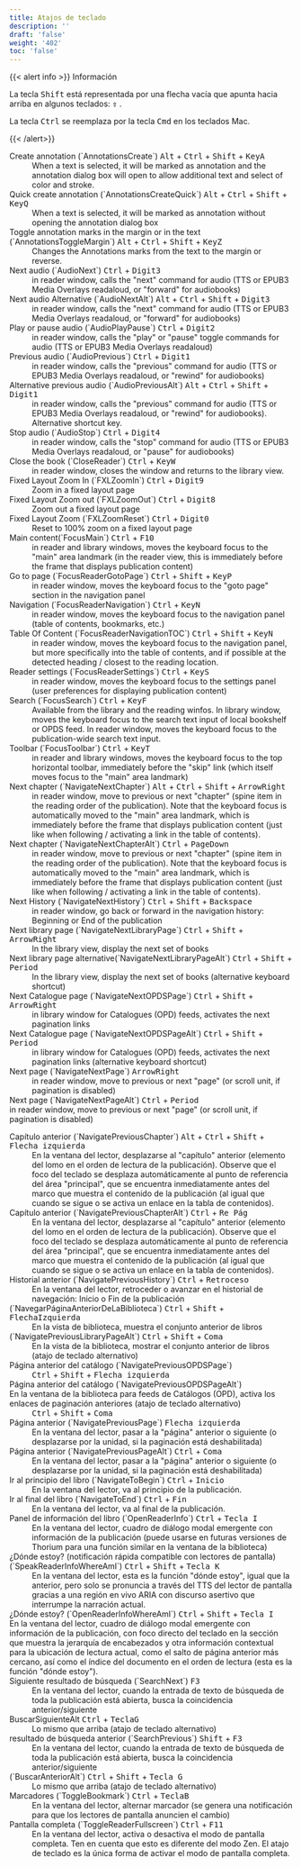 ```yaml
---
title: Atajos de teclado
description: ''
draft: 'false'
weight: '402'
toc: 'false'
---
```


{{&lt; alert info &gt;}} Información

La tecla <kbd>Shift</kbd> está representada por una flecha vacía que apunta hacia arriba en algunos teclados: <kbd><b>⇧</b></kbd> .

La tecla <kbd>Ctrl</kbd> se reemplaza por la tecla <kbd>Cmd</kbd> en los teclados Mac.

{{&lt; /alert&gt;}}

<dl id="definitionList"> <dt>Create annotation (`AnnotationsCreate`) <kbd>Alt</kbd> + <kbd>Ctrl</kbd> + <kbd>Shift</kbd> + <kbd>KeyA</kbd>
</dt> <dd> When a text is selected, it will be marked as annotation and the annotation dialog box will open to allow additional text and select of color and stroke.  </dd> <dt>Quick create annotation (`AnnotationsCreateQuick`) <kbd>Alt</kbd> + <kbd>Ctrl</kbd> + <kbd>Shift</kbd> + <kbd>KeyQ</kbd>
</dt> <dd> When a text is selected, it will be marked as annotation without opening the annotation dialog box </dd> <dt>Toggle annotation marks in the margin or in the text (`AnnotationsToggleMargin`) <kbd>Alt</kbd> + <kbd>Ctrl</kbd> + <kbd>Shift</kbd> + <kbd>KeyZ</kbd>
</dt> <dd>Changes the Annotations marks from the text to the margin or reverse. </dd> <dt>Next audio (`AudioNext`) <kbd>Ctrl</kbd> + <kbd>Digit3</kbd>
</dt> <dd> in reader window, calls the "next" command for audio (TTS or EPUB3 Media Overlays readaloud, or "forward" for audiobooks) </dd> <dt>Next audio Alternative (`AudioNextAlt`) <kbd>Alt</kbd> + <kbd>Ctrl</kbd> + <kbd>Shift</kbd> + <kbd>Digit3</kbd>
</dt> <dd> in reader window, calls the "next" command for audio (TTS or EPUB3 Media Overlays readaloud, or "forward" for audiobooks) </dd> <dt>Play or pause audio (`AudioPlayPause`) <kbd>Ctrl</kbd> + <kbd>Digit2</kbd>
</dt> <dd> in reader window, calls the "play" or "pause" toggle commands for audio (TTS or EPUB3 Media Overlays readaloud) </dd> <dt>Previous audio (`AudioPrevious`) <kbd>Ctrl</kbd> + <kbd>Digit1</kbd>
</dt> <dd>in reader window, calls the "previous" command for audio (TTS or EPUB3 Media Overlays readaloud, or "rewind" for audiobooks) </dd> <dt>Alternative previous audio (`AudioPreviousAlt`) <kbd>Alt</kbd> + <kbd>Ctrl</kbd> + <kbd>Shift</kbd> + <kbd>Digit1</kbd>
</dt> <dd> in reader window, calls the "previous" command for audio (TTS or EPUB3 Media Overlays readaloud, or "rewind" for audiobooks). Alternative shortcut key. </dd> <dt>Stop audio (`AudioStop`) <kbd>Ctrl</kbd> + <kbd>Digit4</kbd>
</dt> <dd> in reader window, calls the "stop" command for audio (TTS or EPUB3 Media Overlays readaloud, or "pause" for audiobooks) </dd> <dt>Close the book (`CloseReader`) <kbd>Ctrl</kbd> + <kbd>KeyW</kbd> </dt>  <dd>in reader window, closes the window and returns to the library view. </dd> <dt>Fixed Layout Zoom In (`FXLZoomIn`) <kbd>Ctrl</kbd> + <kbd>Digit9</kbd>
</dt> <dd>Zoom in a fixed layout page  </dd> <dt>Fixed Layout Zoom out (`FXLZoomOut`) <kbd>Ctrl</kbd> + <kbd>Digit8</kbd>
</dt> <dd>Zoom out a fixed layout page  </dd> <dt>Fixed Layout Zoom (`FXLZoomReset`) <kbd>Ctrl</kbd> + <kbd>Digit0</kbd>
</dt> <dd>Reset to 100% zoom on a fixed layout page </dd> <dt>Main content(`FocusMain`) <kbd>Ctrl</kbd> + <kbd>F10</kbd>  </dt> <dd> in reader and library windows, moves the keyboard focus to the "main" area landmark (in the reader view, this is immediately before the frame that displays publication content) </dd> <dt>Go to page (`FocusReaderGotoPage`) <kbd>Ctrl</kbd> + <kbd>Shift</kbd> + <kbd>KeyP</kbd>
</dt> <dd> in reader window, moves the keyboard focus to the "goto page" section in the navigation panel </dd> <dt>Navigation (`FocusReaderNavigation`) <kbd>Ctrl</kbd> + <kbd>KeyN</kbd>
</dt> <dd>in reader window, moves the keyboard focus to the navigation panel (table of contents, bookmarks, etc.) </dd> <dt>Table Of Content (`FocusReaderNavigationTOC`)  <kbd>Ctrl</kbd> + <kbd>Shift</kbd> + <kbd>KeyN</kbd>
</dt> <dd>in reader window, moves the keyboard focus to the navigation panel, but more specifically into the table of contents, and if possible at the detected heading  / closest to the reading location. </dd> <dt>Reader settings (`FocusReaderSettings`) <kbd>Ctrl</kbd> + <kbd>KeyS</kbd> </dt> <dd>in reader window, moves the keyboard focus to the settings panel (user preferences for displaying publication content) </dd> <dt>Search (`FocusSearch`)  <kbd>Ctrl</kbd> + <kbd>KeyF</kbd>
</dt> <dd>Available from the library and the reading winfos. In library window, moves the keyboard focus to the search text input of local bookshelf or OPDS feed. In reader window, moves the keyboard focus to the publication-wide search text input. </dd> <dt>Toolbar (`FocusToolbar`)  <kbd>Ctrl</kbd> + <kbd>KeyT</kbd>
</dt>  <dd>in reader and library windows, moves the keyboard focus to the top horizontal toolbar, immediately before the "skip" link (which itself moves focus to the "main" area landmark) </dd> <dt>Next chapter (`NavigateNextChapter`) <kbd>Alt</kbd> + <kbd>Ctrl</kbd> + <kbd>Shift</kbd> + <kbd>ArrowRight</kbd>
</dt> <dd> in reader window, move to previous or next "chapter" (spine item in the reading order of the publication). Note that the keyboard focus is automatically moved to the "main" area landmark, which is immediately before the frame that displays publication content (just like when following / activating a link in the table of contents). </dd> <dt>Next chapter (`NavigateNextChapterAlt`) <kbd>Ctrl</kbd> + <kbd>PageDown</kbd>
</dt> <dd>in reader window, move to previous or next "chapter" (spine item in the reading order of the publication). Note that the keyboard focus is automatically moved to the "main" area landmark, which is immediately before the frame that displays publication content (just like when following / activating a link in the table of contents). </dd> <dt>Next History (`NavigateNextHistory`) <kbd>Ctrl</kbd> + <kbd>Shift</kbd> + <kbd>Backspace</kbd>
</dt> <dd>in reader window, go back or forward in the navigation history: Beginning or End of the publication  </dd> <dt>Next library page (`NavigateNextLibraryPage`) <kbd>Ctrl</kbd> + <kbd>Shift</kbd> + <kbd>ArrowRight</kbd>
</dt> <dd>In the library view, display the next set of books </dd> <dt>Next library page alternative(`NavigateNextLibraryPageAlt`) <kbd>Ctrl</kbd> + <kbd>Shift</kbd> + <kbd>Period</kbd>
</dt> <dd>In the library view, display the next set of books (alternative keyboard shortcut) </dd> <dt>Next Catalogue page (`NavigateNextOPDSPage`) <kbd>Ctrl</kbd> + <kbd>Shift</kbd> + <kbd>ArrowRight</kbd>
</dt> <dd> in library window for Catalogues (OPD) feeds, activates the next pagination links </dd> <dt>Next Catalogue page (`NavigateNextOPDSPageAlt`) <kbd>Ctrl</kbd> + <kbd>Shift</kbd> + <kbd>Period</kbd>
</dt> <dd> in library window for Catalogues (OPD) feeds, activates the next pagination links (alternative keyboard shortcut) </dd> <dt>Next page (`NavigateNextPage`) <kbd>ArrowRight</kbd>
</dt> <dd>in reader window, move to previous or next "page" (or scroll unit, if pagination is disabled)  </dd> <dt>Next page (`NavigateNextPageAlt`) <kbd>Ctrl</kbd> + <kbd>Period</kbd>
</dt>in reader window, move to previous or next "page" (or scroll unit, if pagination is disabled) <dd> </dd>
</dl>

 <dt>Capítulo anterior (`NavigatePreviousChapter`) <kbd>Alt</kbd> + <kbd>Ctrl</kbd> + <kbd>Shift</kbd> + <kbd>Flecha izquierda</kbd>
</dt>
<dd> En la ventana del lector, desplazarse al "capítulo" anterior (elemento del lomo en el orden de lectura de la publicación). Observe que el foco del teclado se desplaza automáticamente al punto de referencia del área "principal", que se encuentra inmediatamente antes del marco que muestra el contenido de la publicación (al igual que cuando se sigue o se activa un enlace en la tabla de contenidos).</dd>
<dt> Capítulo anterior (`NavigatePreviousChapterAlt`) <kbd>Ctrl</kbd> + <kbd>Re Pág</kbd>
</dt>
<dd> En la ventana del lector, desplazarse al "capítulo" anterior (elemento del lomo en el orden de lectura de la publicación). Observe que el foco del teclado se desplaza automáticamente al punto de referencia del área "principal", que se encuentra inmediatamente antes del marco que muestra el contenido de la publicación (al igual que cuando se sigue o se activa un enlace en la tabla de contenidos).</dd>
<dt> Historial anterior (`NavigatePreviousHistory`) <kbd>Ctrl</kbd> + <kbd>Retroceso</kbd>
</dt>
<dd> En la ventana del lector, retroceder o avanzar en el historial de navegación: Inicio o Fin de la publicación</dd>
<dt> (`NavegarPáginaAnteriorDeLaBiblioteca`) <kbd>Ctrl</kbd> + <kbd>Shift</kbd> + <kbd>FlechaIzquierda</kbd>
</dt>
<dd> En la vista de biblioteca, muestra el conjunto anterior de libros</dd>
<dt> (`NavigatePreviousLibraryPageAlt`) <kbd>Ctrl</kbd> + <kbd>Shift</kbd> + <kbd>Coma</kbd>
</dt>
<dd> En la vista de la biblioteca, mostrar el conjunto anterior de libros (atajo de teclado alternativo)</dd>
<dt> Página anterior del catálogo (`NavigatePreviousOPDSPage`)</dt>
<dd> <kbd>Ctrl</kbd> + <kbd>Shift</kbd> + <kbd>Flecha izquierda</kbd>
</dd>
<dt> Página anterior del catálogo (`NavigatePreviousOPDSPageAlt`)</dt> En la ventana de la biblioteca para feeds de Catálogos (OPD), activa los enlaces de paginación anteriores (atajo de teclado alternativo)<dd> <kbd>Ctrl</kbd> + <kbd>Shift</kbd> + <kbd>Coma</kbd>
</dd>
<dt> Página anterior (`NavigatePreviousPage`) <kbd>Flecha izquierda</kbd>
</dt>
<dd> En la ventana del lector, pasar a la "página" anterior o siguiente (o desplazarse por la unidad, si la paginación está deshabilitada)</dd>
<dt> Página anterior (`NavigatePreviousPageAlt`) <kbd>Ctrl</kbd> + <kbd>Coma</kbd>
</dt>
<dd> En la ventana del lector, pasar a la "página" anterior o siguiente (o desplazarse por la unidad, si la paginación está deshabilitada)</dd>
<dt> Ir al principio del libro (`NavigateToBegin`) <kbd>Ctrl</kbd> + <kbd>Inicio</kbd>
</dt>
<dd> En la ventana del lector, va al principio de la publicación.</dd>
<dt> Ir al final del libro (`NavigateToEnd`) <kbd>Ctrl</kbd> + <kbd>Fin</kbd>
</dt>
<dd> En la ventana del lector, va al final de la publicación.</dd>
<dt> Panel de información del libro (`OpenReaderInfo`) <kbd>Ctrl</kbd> + <kbd>Tecla I</kbd>
</dt>
<dd> En la ventana del lector, cuadro de diálogo modal emergente con información de la publicación (puede usarse en futuras versiones de Thorium para una función similar en la ventana de la biblioteca)</dd>
<dt> ¿Dónde estoy? (notificación rápida compatible con lectores de pantalla) (`SpeakReaderInfoWhereAmI`) <kbd>Ctrl</kbd> + <kbd>Shift</kbd> + <kbd>Tecla K</kbd>
</dt>
<dd> En la ventana del lector, esta es la función "dónde estoy", igual que la anterior, pero solo se pronuncia a través del TTS del lector de pantalla gracias a una región en vivo ARIA con discurso asertivo que interrumpe la narración actual.</dd>
<dt> ¿Dónde estoy? (`OpenReaderInfoWhereAmI`) <kbd>Ctrl</kbd> + <kbd>Shift</kbd> + <kbd>Tecla I</kbd>
</dt> En la ventana del lector, cuadro de diálogo modal emergente con información de la publicación, con foco directo del teclado en la sección que muestra la jerarquía de encabezados y otra información contextual para la ubicación de lectura actual, como el salto de página anterior más cercano, así como el índice del documento en el orden de lectura (esta es la función "dónde estoy").<dd></dd>
<dt> Siguiente resultado de búsqueda (`SearchNext`) <kbd>F3</kbd>
</dt>
<dd> En la ventana del lector, cuando la entrada de texto de búsqueda de toda la publicación está abierta, busca la coincidencia anterior/siguiente</dd>
<dt> BuscarSiguienteAlt <kbd>Ctrl</kbd> + <kbd>TeclaG</kbd>
</dt>
<dd> Lo mismo que arriba (atajo de teclado alternativo)</dd>
<dt> resultado de búsqueda anterior (`SearchPrevious`) <kbd>Shift</kbd> + <kbd>F3</kbd>
</dt>
<dd> En la ventana del lector, cuando la entrada de texto de búsqueda de toda la publicación está abierta, busca la coincidencia anterior/siguiente</dd>
<dt> (`BuscarAnteriorAlt`) <kbd>Ctrl</kbd> + <kbd>Shift</kbd> + <kbd>Tecla G</kbd>
</dt>
<dd> Lo mismo que arriba (atajo de teclado alternativo)</dd>

<dt>Marcadores (`ToggleBookmark`) <kbd>Ctrl</kbd> + <kbd>TeclaB</kbd>
</dt>
<dd>En la ventana del lector, alternar marcador (se genera una notificación para que los lectores de pantalla anuncien el cambio)</dd>
<dt> Pantalla completa (`ToggleReaderFullscreen`) <kbd>Ctrl</kbd> + <kbd>F11</kbd>
</dt>
<dd>En la ventana del lector, activa o desactiva el modo de pantalla completa. Ten en cuenta que esto es diferente del modo Zen. El atajo de teclado es la única forma de activar el modo de pantalla completa.</dd>


